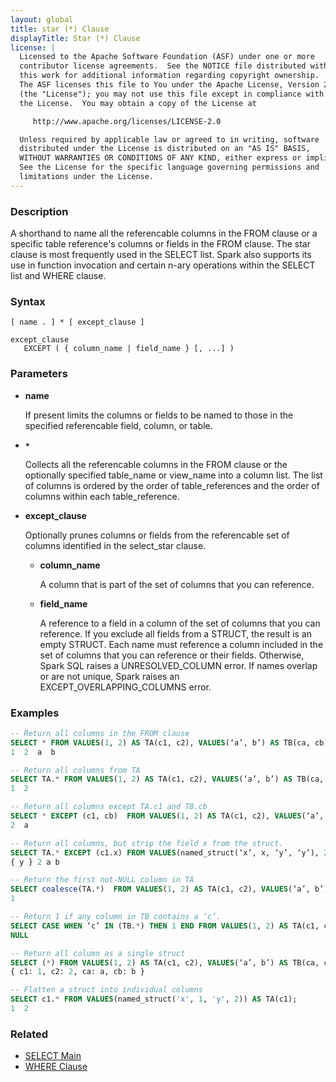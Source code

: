 ```yaml
---
layout: global
title: star (*) Clause
displayTitle: Star (*) Clause
license: |
  Licensed to the Apache Software Foundation (ASF) under one or more
  contributor license agreements.  See the NOTICE file distributed with
  this work for additional information regarding copyright ownership.
  The ASF licenses this file to You under the Apache License, Version 2.0
  (the "License"); you may not use this file except in compliance with
  the License.  You may obtain a copy of the License at

     http://www.apache.org/licenses/LICENSE-2.0

  Unless required by applicable law or agreed to in writing, software
  distributed under the License is distributed on an "AS IS" BASIS,
  WITHOUT WARRANTIES OR CONDITIONS OF ANY KIND, either express or implied.
  See the License for the specific language governing permissions and
  limitations under the License.
---
```


### Description

A shorthand to name all the referencable columns in the FROM clause or a specific table reference's columns or fields in the FROM clause.
The star clause is most frequently used in the SELECT list.
Spark also supports its use in function invocation and certain n-ary operations within the SELECT list and WHERE clause.

### Syntax

```
[ name . ] * [ except_clause ]

except_clause
   EXCEPT ( { column_name | field_name } [, ...] )
```

### Parameters

* **name**

  If present limits the columns or fields to be named to those in the specified referencable field, column, or table.

* **`*`**

  Collects all the referencable columns in the FROM clause or the optionally specified table_name or view_name into a column list.
  The list of columns is ordered by the order of table_references and the order of columns within each table_reference.

* **except_clause**

  Optionally prunes columns or fields from the referencable set of columns identified in the select_star clause.

  * **column_name**

    A column that is part of the set of columns that you can reference.

  * **field_name**

    A reference to a field in a column of the set of columns that you can reference.
    If you exclude all fields from a STRUCT, the result is an empty STRUCT.
    Each name must reference a column included in the set of columns that you can reference or their fields.
    Otherwise, Spark SQL raises a UNRESOLVED_COLUMN error. If names overlap or are not unique, Spark raises an EXCEPT_OVERLAPPING_COLUMNS error.

### Examples

```sql
-- Return all columns in the FROM clause
SELECT * FROM VALUES(1, 2) AS TA(c1, c2), VALUES(‘a’, b’) AS TB(ca, cb);
1  2  a  b

-- Return all columns from TA
SELECT TA.* FROM VALUES(1, 2) AS TA(c1, c2), VALUES(‘a’, b’) AS TB(ca, cb);
1  2

-- Return all columns except TA.c1 and TB.cb
SELECT * EXCEPT (c1, cb)  FROM VALUES(1, 2) AS TA(c1, c2), VALUES(‘a’, b’) AS TB(ca, cb);
2  a

-- Return all columns, but strip the field x from the struct.
SELECT TA.* EXCEPT (c1.x) FROM VALUES(named_struct(‘x’, x, ‘y’, ‘y’), 2) AS (c1, c2), VALUES(‘a’, b’) AS TB(ca, cb);
{ y } 2 a b

-- Return the first not-NULL column in TA
SELECT coalesce(TA.*)  FROM VALUES(1, 2) AS TA(c1, c2), VALUES(‘a’, b’) AS TB(ca, cb);
1

-- Return 1 if any column in TB contains a ‘c’.
SELECT CASE WHEN ‘c’ IN (TB.*) THEN 1 END FROM VALUES(1, 2) AS TA(c1, c2), VALUES(‘a’, b’) AS TB(ca, cb);
NULL

-- Return all column as a single struct
SELECT (*) FROM VALUES(1, 2) AS TA(c1, c2), VALUES(‘a’, b’) AS TB(ca, cb);
{ c1: 1, c2: 2, ca: a, cb: b }

-- Flatten a struct into individual columns
SELECT c1.* FROM VALUES(named_struct('x', 1, 'y', 2)) AS TA(c1);
1  2
```

### Related

* [SELECT Main](sql-ref-syntax-qry-select.html)
* [WHERE Clause](sql-ref-syntax-qry-select-where.html)
